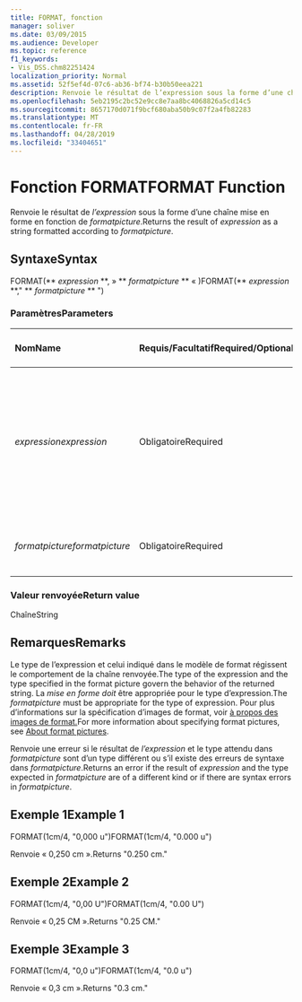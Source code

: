 ```yaml
---
title: FORMAT, fonction
manager: soliver
ms.date: 03/09/2015
ms.audience: Developer
ms.topic: reference
f1_keywords:
- Vis_DSS.chm82251424
localization_priority: Normal
ms.assetid: 52f5ef4d-07c6-ab36-bf74-b30b50eea221
description: Renvoie le résultat de l’expression sous la forme d’une chaîne mise en forme en fonction de formatpicture.
ms.openlocfilehash: 5eb2195c2bc52e9cc8e7aa8bc4068826a5cd14c5
ms.sourcegitcommit: 8657170d071f9bcf680aba50b9c07f2a4fb82283
ms.translationtype: MT
ms.contentlocale: fr-FR
ms.lasthandoff: 04/28/2019
ms.locfileid: "33404651"
---
```

# <a name="format-function"></a><span data-ttu-id="68549-103">Fonction FORMAT</span><span class="sxs-lookup"><span data-stu-id="68549-103">FORMAT Function</span></span>

<span data-ttu-id="68549-104">Renvoie le résultat de  _l’expression_ sous la forme d’une chaîne mise en forme en fonction de  _formatpicture_.</span><span class="sxs-lookup"><span data-stu-id="68549-104">Returns the result of  _expression_ as a string formatted according to  _formatpicture_.</span></span>
  
## <a name="syntax"></a><span data-ttu-id="68549-105">Syntaxe</span><span class="sxs-lookup"><span data-stu-id="68549-105">Syntax</span></span>

<span data-ttu-id="68549-106">FORMAT(\*\* *expression* \*\*, » \*\* *formatpicture* \*\* « )</span><span class="sxs-lookup"><span data-stu-id="68549-106">FORMAT(\*\* *expression* \*\*," \*\* *formatpicture* \*\* ")</span></span> 
  
### <a name="parameters"></a><span data-ttu-id="68549-107">Paramètres</span><span class="sxs-lookup"><span data-stu-id="68549-107">Parameters</span></span>

|<span data-ttu-id="68549-108">**Nom**</span><span class="sxs-lookup"><span data-stu-id="68549-108">**Name**</span></span>|<span data-ttu-id="68549-109">**Requis/Facultatif**</span><span class="sxs-lookup"><span data-stu-id="68549-109">**Required/Optional**</span></span>|<span data-ttu-id="68549-110">**Type de données**</span><span class="sxs-lookup"><span data-stu-id="68549-110">**Data Type**</span></span>|<span data-ttu-id="68549-111">**Description**</span><span class="sxs-lookup"><span data-stu-id="68549-111">**Description**</span></span>|
|:-----|:-----|:-----|:-----|
| <span data-ttu-id="68549-112">_expression_</span><span class="sxs-lookup"><span data-stu-id="68549-112">_expression_</span></span> <br/> |<span data-ttu-id="68549-113">Obligatoire</span><span class="sxs-lookup"><span data-stu-id="68549-113">Required</span></span>  <br/> |<span data-ttu-id="68549-114">**String**</span><span class="sxs-lookup"><span data-stu-id="68549-114">**String**</span></span> <br/> |<span data-ttu-id="68549-115">Combinaison de constantes, d’opérateurs, de fonctions et de références à des cellules ShapeSheet constituant une valeur.</span><span class="sxs-lookup"><span data-stu-id="68549-115">A combination of constants, operators, functions, and references to ShapeSheet cells that results in a value.</span></span>  <br/> |
| <span data-ttu-id="68549-116">_formatpicture_</span><span class="sxs-lookup"><span data-stu-id="68549-116">_formatpicture_</span></span> <br/> |<span data-ttu-id="68549-117">Obligatoire</span><span class="sxs-lookup"><span data-stu-id="68549-117">Required</span></span>  <br/> |<span data-ttu-id="68549-118">**String**</span><span class="sxs-lookup"><span data-stu-id="68549-118">**String**</span></span> <br/> |<span data-ttu-id="68549-119">Modèle de format utilisé pour la mise en forme de la chaîne.</span><span class="sxs-lookup"><span data-stu-id="68549-119">The format picture used to fomat the string.</span></span>  <br/> |
   
### <a name="return-value"></a><span data-ttu-id="68549-120">Valeur renvoyée</span><span class="sxs-lookup"><span data-stu-id="68549-120">Return value</span></span>

<span data-ttu-id="68549-121">Chaîne</span><span class="sxs-lookup"><span data-stu-id="68549-121">String</span></span>
  
## <a name="remarks"></a><span data-ttu-id="68549-122">Remarques</span><span class="sxs-lookup"><span data-stu-id="68549-122">Remarks</span></span>

<span data-ttu-id="68549-123">Le type de l’expression et celui indiqué dans le modèle de format régissent le comportement de la chaîne renvoyée.</span><span class="sxs-lookup"><span data-stu-id="68549-123">The type of the expression and the type specified in the format picture govern the behavior of the returned string.</span></span> <span data-ttu-id="68549-124">La  _mise en forme doit_ être appropriée pour le type d’expression.</span><span class="sxs-lookup"><span data-stu-id="68549-124">The  _formatpicture_ must be appropriate for the type of expression.</span></span> <span data-ttu-id="68549-125">Pour plus d’informations sur la spécification d’images de format, voir [à propos des images de format.](about-format-pictures.md)</span><span class="sxs-lookup"><span data-stu-id="68549-125">For more information about specifying format pictures, see [About format pictures](about-format-pictures.md).</span></span>
  
<span data-ttu-id="68549-126">Renvoie une erreur si le résultat de  _l’expression_ et le type attendu dans  _formatpicture_ sont d’un type différent ou s’il existe des erreurs de syntaxe dans  _formatpicture_.</span><span class="sxs-lookup"><span data-stu-id="68549-126">Returns an error if the result of  _expression_ and the type expected in  _formatpicture_ are of a different kind or if there are syntax errors in  _formatpicture_.</span></span>
  
## <a name="example-1"></a><span data-ttu-id="68549-127">Exemple 1</span><span class="sxs-lookup"><span data-stu-id="68549-127">Example 1</span></span>

<span data-ttu-id="68549-128">FORMAT(1cm/4, "0,000 u")</span><span class="sxs-lookup"><span data-stu-id="68549-128">FORMAT(1cm/4, "0.000 u")</span></span>
  
<span data-ttu-id="68549-129">Renvoie « 0,250 cm ».</span><span class="sxs-lookup"><span data-stu-id="68549-129">Returns "0.250 cm."</span></span>
  
## <a name="example-2"></a><span data-ttu-id="68549-130">Exemple 2</span><span class="sxs-lookup"><span data-stu-id="68549-130">Example 2</span></span>

<span data-ttu-id="68549-131">FORMAT(1cm/4, "0,00 U")</span><span class="sxs-lookup"><span data-stu-id="68549-131">FORMAT(1cm/4, "0.00 U")</span></span>
  
<span data-ttu-id="68549-132">Renvoie « 0,25 CM ».</span><span class="sxs-lookup"><span data-stu-id="68549-132">Returns "0.25 CM."</span></span>
  
## <a name="example-3"></a><span data-ttu-id="68549-133">Exemple 3</span><span class="sxs-lookup"><span data-stu-id="68549-133">Example 3</span></span>

<span data-ttu-id="68549-134">FORMAT(1cm/4, "0,0 u")</span><span class="sxs-lookup"><span data-stu-id="68549-134">FORMAT(1cm/4, "0.0 u")</span></span>
  
<span data-ttu-id="68549-135">Renvoie « 0,3 cm ».</span><span class="sxs-lookup"><span data-stu-id="68549-135">Returns "0.3 cm."</span></span>
  

